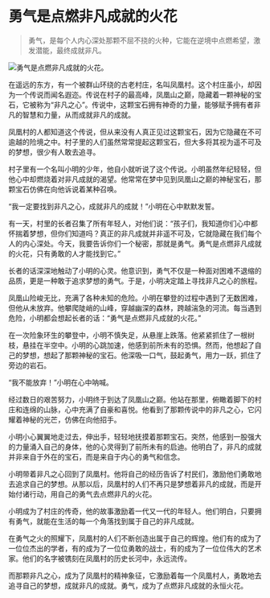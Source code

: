 # 勇气是点燃非凡成就的火花
> 勇气，是每个人内心深处那颗不屈不挠的火种，它能在逆境中点燃希望，激发潜能，最终成就非凡。


![勇气是点燃非凡成就的火花。](/images/824b24955a8e4aa085a33b5682bcfb6f.jpg)

在遥远的东方，有一个被群山环绕的古老村庄，名叫凤凰村。这个村庄虽小，却因为一个传说而闻名遐迩。传说在村子的最高峰，凤凰山之巅，隐藏着一颗神秘的宝石，它被称为“非凡之心”。传说中，这颗宝石拥有神奇的力量，能够赋予拥有者非凡的智慧和力量，从而成就非凡的成就。

凤凰村的人都知道这个传说，但从来没有人真正见过这颗宝石，因为它隐藏在不可逾越的险境之中。村子里的人们虽然常常提起这颗宝石，但大多将其视为遥不可及的梦想，很少有人敢去追寻。

村子里有一个名叫小明的少年，他自小就听说了这个传说。小明虽然年纪轻轻，但他心中却燃烧着对非凡成就的渴望。他常常在梦中见到凤凰山之巅的神秘宝石，那颗宝石仿佛在向他诉说着某种召唤。

“我一定要找到非凡之心，成就非凡的成就！”小明在心中默默发誓。

有一天，村里的长者召集了所有年轻人，对他们说：“孩子们，我知道你们心中都怀揣着梦想，但你们知道吗？真正的非凡成就并非遥不可及，它就隐藏在我们每个人的内心深处。今天，我要告诉你们一个秘密，那就是勇气。勇气是点燃非凡成就的火花，只有勇敢的人才能找到它。”

长者的话深深地触动了小明的心灵。他意识到，勇气不仅是一种面对困难不退缩的品质，更是一种敢于追求梦想的勇气。于是，小明决定踏上寻找非凡之心的旅程。

凤凰山险峻无比，充满了各种未知的危险。小明在攀登的过程中遇到了无数困难，但他从未放弃。他攀爬陡峭的山峰，穿越幽深的森林，跨越湍急的河流。每当遇到危险，小明都会想起长者的话：“勇气是点燃非凡成就的火花。”

在一次险象环生的攀登中，小明不慎失足，从悬崖上跌落。他紧紧抓住了一根树枝，悬挂在半空中。小明的心跳加速，他感到前所未有的恐惧。然而，他想起了自己的梦想，想起了那颗神秘的宝石。他深吸一口气，鼓起勇气，用力一跃，抓住了旁边的岩石。

“我不能放弃！”小明在心中呐喊。

经过数日的艰苦努力，小明终于到达了凤凰山之巅。他站在那里，俯瞰着脚下的村庄和连绵的山脉，心中充满了自豪和喜悦。他看到了那颗传说中的非凡之心，它闪耀着神秘的光芒，仿佛在向他招手。

小明小心翼翼地走过去，伸出手，轻轻地抚摸着那颗宝石。突然，他感到一股强大的力量涌入自己的身体，他的心灵得到了前所未有的启迪。他明白了，非凡的成就并非来自于外在的宝石，而是来自于内心的勇气和信念。

小明带着非凡之心回到了凤凰村。他将自己的经历告诉了村民们，激励他们勇敢地去追求自己的梦想。从那以后，凤凰村的人们不再只是梦想着非凡的成就，而是开始付诸行动，用自己的勇气去点燃非凡的火花。

小明成为了村庄的传奇，他的故事激励着一代又一代的年轻人。他们明白，只要拥有勇气，就能在生活的每一个角落找到属于自己的非凡成就。

在勇气之火的照耀下，凤凰村的人们不断创造出属于自己的辉煌。他们有的成为了一位位杰出的学者，有的成为了一位位勇敢的战士，有的成为了一位位伟大的艺术家。他们的名字被镌刻在凤凰村的历史长河中，永远流传。

而那颗非凡之心，成为了凤凰村的精神象征，它激励着每一个凤凰村人，勇敢地去追寻自己的梦想，成就非凡的成就。勇气，成为了点燃非凡成就的永恒火花。